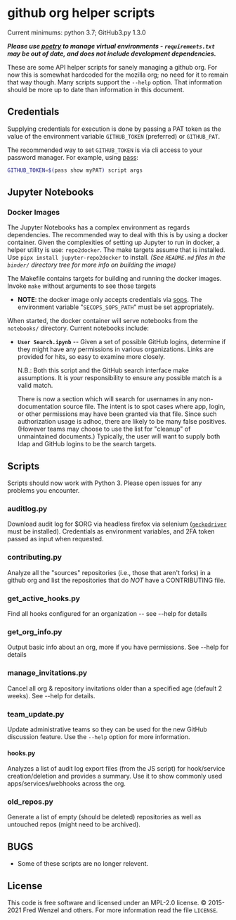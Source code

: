 # github org helper scripts

Current minimums: python 3.7; GitHub3.py 1.3.0

***Please use [poetry](https://pypi.org/project/poetry/) to manage virtual environments - `requirements.txt` may be out of date, and does not include development dependencies.***

These are some API helper scripts for sanely managing a github org. For now this is somewhat hardcoded for the mozilla org; no need for it to remain that way though. Many scripts support the `--help` option. That information should be more up to date than information in this document.

## Credentials

Supplying credentials for execution is done by passing a PAT token as the value
of the environment variable `GITHUB_TOKEN` (preferred) or `GITHUB_PAT`.

The recommended way to set `GITHUB_TOKEN` is via cli access to your password
manager. For example, using [pass][pass]:
```bash
GITHUB_TOKEN=$(pass show myPAT) script args
```
[pass]: https://www.passwordstore.org/

## Jupyter Notebooks
### Docker Images

The Jupyter Notebooks has a complex environment as regards dependencies. The recommended way to
deal with this is by using a docker container. Given the complexities of setting up Jupyter
to run in docker, a helper utility is use: `repo2docker`. The make targets
assume that is installed. Use `pipx install jupyter-repo2docker` to install.
_(See `README.md` files in the `binder/` directory tree for more info on building the image)_

The Makefile contains targets for building and running the docker images. Invoke
`make` without arguments to see those targets

- **NOTE**: the docker image only accepts credentials via [sops][sops]. The
  environment variable "`SECOPS_SOPS_PATH`" must be set appropriately.

[sops]: https://github.com/mozilla/sops

When started, the docker container will serve notebooks from the `notebooks/`
directory. Current notebooks include:

- **`User Search.ipynb`** --
    Given a set of possible GitHub logins, determine if they might have any
    permissions in various organizations. Links are provided for hits, so easy
    to examine more closely.

    N.B.: Both this script and the GitHub search interface make assumptions. It
    is *your* responsibility to ensure any possible match is a valid match.

    There is now a section which will search for usernames in any non-documentation source file. The intent is to spot cases where app, login, or other permissions may have been granted via that file. Since such authorization usage is adhoc, there are likely to be many false positives. (However teams may choose to use the list for "cleanup" of unmaintained documents.) Typically, the user will want to supply both ldap and GitHub logins to be the search targets.

## Scripts

Scripts should now work with Python 3. Please open issues for any problems you
encounter.

### auditlog.py
Download audit log for $ORG via headless firefox via selenium
([``geckodriver``][gd_url] must be installed). Credentials as environment
variables, and 2FA token passed as input when requested.

### contributing.py
Analyze all the "sources" repositories (i.e., those that aren't forks) in a github org and list the repositories that do *NOT* have a CONTRIBUTING file.

### get_active_hooks.py
Find all hooks configured for an organization -- see --help for details

### get_org_info.py
Output basic info about an org, more if you have permissions. See --help for details

### manage_invitations.py
Cancel all org & repository invitations older than a specified age (default 2
weeks). See --help for details.

### team_update.py
Update administrative teams so they can be used for the new GitHub discussion
feature. Use the ``--help`` option for more information.

#### hooks.py
Analyzes a list of audit log export files (from the JS script) for hook/service creation/deletion and provides a summary. Use it to show commonly used apps/services/webhooks across the org.

### old_repos.py
Generate a list of empty (should be deleted) repositories as well as untouched repos (might need to be archived).

## BUGS

- Some of these scripts are no longer relevent.

## License
This code is free software and licensed under an MPL-2.0 license. &copy; 2015-2021 Fred Wenzel and others. For more information read the file ``LICENSE``.

[gd_url]: https://github.com/mozilla/geckodriver/releases
